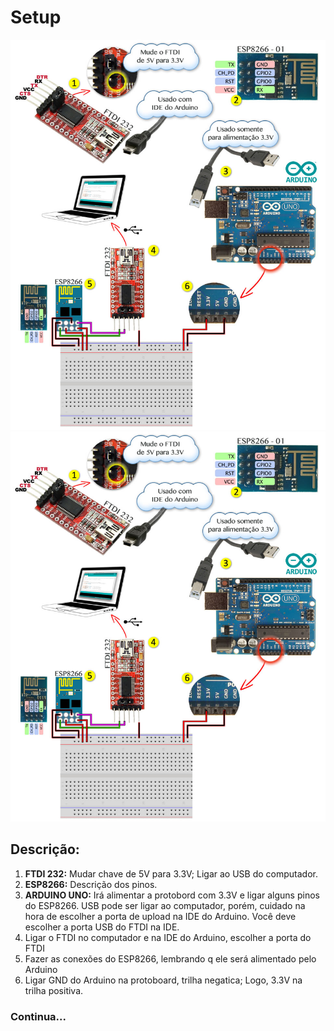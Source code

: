 # Setup

![Setup Test 01](setup_test_01.jpg)
![Setup Test 01](https://raw.githubusercontent.com/douglasresende/starting_arduino_uno/master/esp8266/test_01/setup_test_01.jpg)

## Descrição:

1. **FTDI 232:** Mudar chave de 5V para 3.3V; Ligar ao USB do computador.
2. **ESP8266:** Descrição dos pinos.
3. **ARDUINO UNO:** Irá alimentar a protobord com 3.3V e ligar alguns pinos do ESP8266. USB pode ser ligar ao computador, porém, cuidado na hora de escolher a porta de upload na IDE do Arduino. Você deve escolher a porta USB do FTDI na IDE.
4. Ligar o FTDI no computador e na IDE do Arduino, escolher a porta do FTDI
5. Fazer as conexões do ESP8266, lembrando q ele será alimentado pelo Arduino
6. Ligar GND do Arduino na protoboard, trilha negatica; Logo, 3.3V na trilha positiva.

### Continua...

